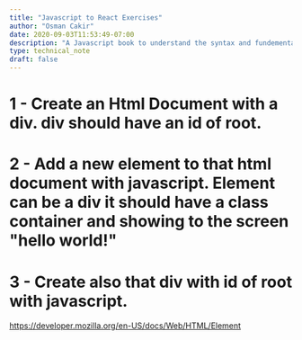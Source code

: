 ```yaml
---
title: "Javascript to React Exercises"
author: "Osman Cakir"
date: 2020-09-03T11:53:49-07:00
description: "A Javascript book to understand the syntax and fundementals with ES7 features"
type: technical_note
draft: false
---
```


# 1 - Create an Html Document with a div. div should have an id of root.
# 2 - Add a new element to that html document with javascript. Element can be a div it should have a class container and showing to the screen "hello world!"
# 3 - Create also that div with id of root with javascript. 

https://developer.mozilla.org/en-US/docs/Web/HTML/Element